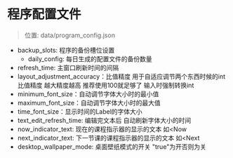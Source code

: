 # 程序配置文件
>位置: data/program_config.json
* backup_slots: 程序的备份槽位设置
  * daily_config: 每日生成的配置文件的备份数量
* refresh_time: 主窗口刷新时间的间隔
* layout_adjustment_accuracy：比值精度 用于自适应调节两个东西时候的int比值精度 越大精度越高 推荐使用100就足够了 输入时强制转换int
* minimum_font_size：自动调节字体大小时的最小值
* maximum_font_size：自动调节字体大小时的最大值
* time_font_size：显示时间的Label的字体大小
* text_edit_refresh_time: 编辑完文本后 自动刷新字体大小的时间
* now_indicator_text: 现在的课程指示器的显示的文本 如<Now
* next_indicator_text: 下一节课的课程指示器的显示的文本 如<Next
* desktop_wallpaper_mode: 桌面壁纸模式的开关 "true"为开否则为关